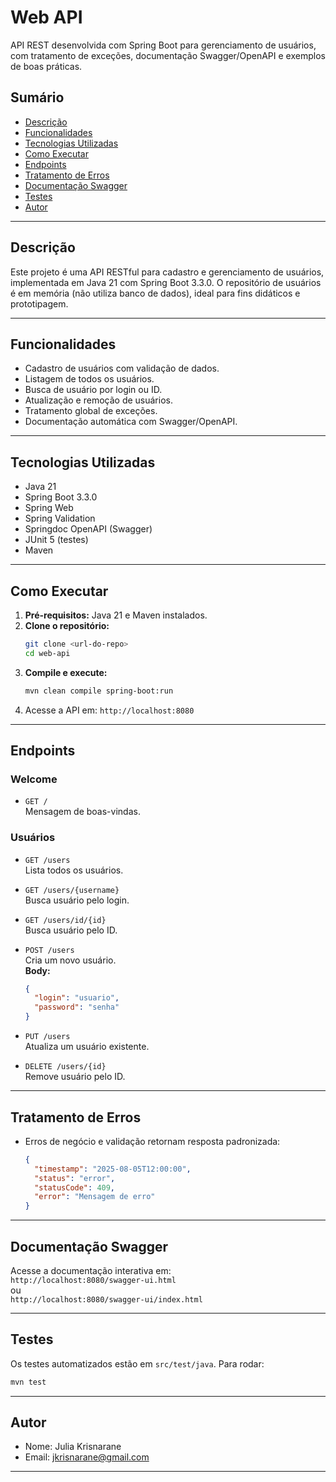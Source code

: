 # Web API

API REST desenvolvida com Spring Boot para gerenciamento de usuários, com tratamento de exceções, documentação Swagger/OpenAPI e exemplos de boas práticas.

## Sumário

- [Descrição](#descrição)
- [Funcionalidades](#funcionalidades)
- [Tecnologias Utilizadas](#tecnologias-utilizadas)
- [Como Executar](#como-executar)
- [Endpoints](#endpoints)
- [Tratamento de Erros](#tratamento-de-erros)
- [Documentação Swagger](#documentação-swagger)
- [Testes](#testes)
- [Autor](#autor)

---

## Descrição

Este projeto é uma API RESTful para cadastro e gerenciamento de usuários, implementada em Java 21 com Spring Boot 3.3.0. O repositório de usuários é em memória (não utiliza banco de dados), ideal para fins didáticos e prototipagem.

---

## Funcionalidades

- Cadastro de usuários com validação de dados.
- Listagem de todos os usuários.
- Busca de usuário por login ou ID.
- Atualização e remoção de usuários.
- Tratamento global de exceções.
- Documentação automática com Swagger/OpenAPI.

---

## Tecnologias Utilizadas

- Java 21
- Spring Boot 3.3.0
- Spring Web
- Spring Validation
- Springdoc OpenAPI (Swagger)
- JUnit 5 (testes)
- Maven

---

## Como Executar

1. **Pré-requisitos:** Java 21 e Maven instalados.
2. **Clone o repositório:**
   ```sh
   git clone <url-do-repo>
   cd web-api
   ```
3. **Compile e execute:**
   ```sh
   mvn clean compile spring-boot:run
   ```
4. Acesse a API em: `http://localhost:8080`

---

## Endpoints

### Welcome

- `GET /`  
  Mensagem de boas-vindas.

### Usuários

- `GET /users`  
  Lista todos os usuários.

- `GET /users/{username}`  
  Busca usuário pelo login.

- `GET /users/id/{id}`  
  Busca usuário pelo ID.

- `POST /users`  
  Cria um novo usuário.  
  **Body:**  
  ```json
  {
    "login": "usuario",
    "password": "senha"
  }
  ```

- `PUT /users`  
  Atualiza um usuário existente.

- `DELETE /users/{id}`  
  Remove usuário pelo ID.

---

## Tratamento de Erros

- Erros de negócio e validação retornam resposta padronizada:
  ```json
  {
    "timestamp": "2025-08-05T12:00:00",
    "status": "error",
    "statusCode": 409,
    "error": "Mensagem de erro"
  }
  ```

---

## Documentação Swagger

Acesse a documentação interativa em:  
`http://localhost:8080/swagger-ui.html`  
ou  
`http://localhost:8080/swagger-ui/index.html`

---

## Testes

Os testes automatizados estão em `src/test/java`. Para rodar:

```sh
mvn test
```

---

## Autor

- Nome: Julia Krisnarane
- Email: jkrisnarane@gmail.com

---
